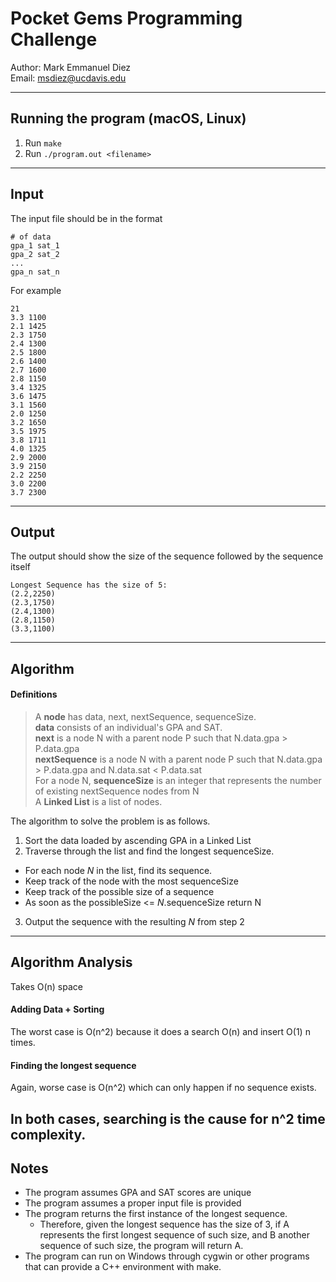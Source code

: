 # Pocket Gems Programming Challenge
Author: Mark Emmanuel Diez  
Email: msdiez@ucdavis.edu

---
## Running the program (macOS, Linux)
1. Run `make`
2. Run `./program.out <filename>`
---
## Input
The input file should be in the format
```
# of data
gpa_1 sat_1
gpa_2 sat_2
...
gpa_n sat_n
```

For example
```
21
3.3 1100
2.1 1425
2.3 1750
2.4 1300
2.5 1800
2.6 1400
2.7 1600
2.8 1150
3.4 1325
3.6 1475
3.1 1560
2.0 1250
3.2 1650
3.5 1975
3.8 1711
4.0 1325
2.9 2000
3.9 2150
2.2 2250
3.0 2200
3.7 2300
```
---
## Output
The output should show the size of the sequence followed by the sequence itself
```
Longest Sequence has the size of 5:
(2.2,2250)
(2.3,1750)
(2.4,1300)
(2.8,1150)
(3.3,1100)
```
---
## Algorithm
#### Definitions
> A **node** has data, next, nextSequence, sequenceSize.  
> **data** consists of an individual's GPA and SAT.  
> **next** is a node N with a parent node P such that N.data.gpa > P.data.gpa  
> **nextSequence** is a node N with a parent node P such that N.data.gpa > P.data.gpa and N.data.sat < P.data.sat  
> For a node N, **sequenceSize** is an integer that represents the number of existing nextSequence nodes from N   
> A **Linked List** is a list of nodes.


The algorithm to solve the problem is as follows.
1. Sort the data loaded by ascending GPA in a Linked List
2. Traverse through the list and find the longest sequenceSize.
  - For each node *N* in the list, find its sequence.
  - Keep track of the node with the most sequenceSize
  - Keep track of the possible size of a sequence
  - As soon as the possibleSize <= *N*.sequenceSize return N
3. Output the sequence with the resulting *N* from step 2
---
## Algorithm Analysis
Takes O(n) space

#### Adding Data + Sorting
The worst case is O(n^2) because it does a search O(n) and insert O(1) n times.

#### Finding the longest sequence
Again, worse case is O(n^2) which can only happen if no sequence exists.

In both cases, searching is the cause for n^2 time complexity.
---
## Notes
- The program assumes GPA and SAT scores are unique
- The program assumes a proper input file is provided
- The program returns the first instance of the longest sequence.
  - Therefore, given the longest sequence has the size of 3, if A represents the first longest sequence of such size, and B another sequence of such size, the program will return A.
- The program can run on Windows through cygwin or other programs that can provide a C++ environment with make.
